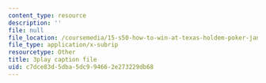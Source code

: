 ```yaml
---
content_type: resource
description: ''
file: null
file_location: /coursemedia/15-s50-how-to-win-at-texas-holdem-poker-january-iap-2016/c7dce83d5dba5dc994662e273229db68_uFsM8pc36QQ.vtt
file_type: application/x-subrip
resourcetype: Other
title: 3play caption file
uid: c7dce83d-5dba-5dc9-9466-2e273229db68
---
```

